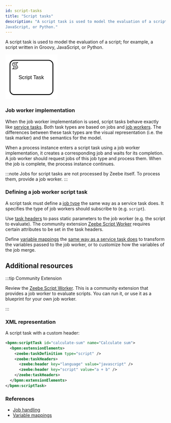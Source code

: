 ```yaml
---
id: script-tasks
title: "Script tasks"
description: "A script task is used to model the evaluation of a script; for example, a script written in Groovy,
JavaScript, or Python."
---
```


A script task is used to model the evaluation of a script; for example, a script written in Groovy,
JavaScript, or Python.

![task](assets/script-task.png)

### Job worker implementation

When the job worker implementation is used, script tasks behave exactly like [service tasks](/components/modeler/bpmn/service-tasks/service-tasks.md).
Both task types are based on jobs and [job workers](/components/concepts/job-workers.md). The
differences between these task types are the visual representation (i.e. the task marker) and the
semantics for the model.

When a process instance enters a script task using a job worker implementation, it creates a corresponding job and waits
for its completion. A job worker should request jobs of this job type and process them. When the job is complete, the
process instance continues.

:::note
Jobs for script tasks are not processed by Zeebe itself. To process them, provide a job worker.
:::

### Defining a job worker script task

A script task must define a [job type](/components/modeler/bpmn/service-tasks/service-tasks.md#task-definition) the
same way as a service task does. It specifies the type of job workers should subscribe to (e.g. `script`).

Use [task headers](/components/modeler/bpmn/service-tasks/service-tasks.md#task-headers) to pass static parameters to
the job worker (e.g. the script to evaluate). The community extension [Zeebe Script Worker](https://github.com/camunda-community-hub/zeebe-script-worker)
requires certain attributes to be set in the task headers.

Define [variable mappings](/components/concepts/variables.md#inputoutput-variable-mappings)
the [same way as a service task does](/components/modeler/bpmn/service-tasks/service-tasks.md#variable-mappings)
to transform the variables passed to the job worker, or to customize how the variables of the job merge.

## Additional resources

:::tip Community Extension

Review the [Zeebe Script Worker](https://github.com/camunda-community-hub/zeebe-script-worker). This is a
community extension that provides a job worker to evaluate scripts. You can run it, or use it as a
blueprint for your own job worker.

:::

### XML representation

A script task with a custom header:

```xml
<bpmn:scriptTask id="calculate-sum" name="Calculate sum">
  <bpmn:extensionElements>
    <zeebe:taskDefinition type="script" />
    <zeebe:taskHeaders>
      <zeebe:header key="language" value="javascript" />
      <zeebe:header key="script" value="a + b" />
    </zeebe:taskHeaders>
  </bpmn:extensionElements>
</bpmn:scriptTask>
```

### References

- [Job handling](/components/concepts/job-workers.md)
- [Variable mappings](/components/concepts/variables.md#inputoutput-variable-mappings)
